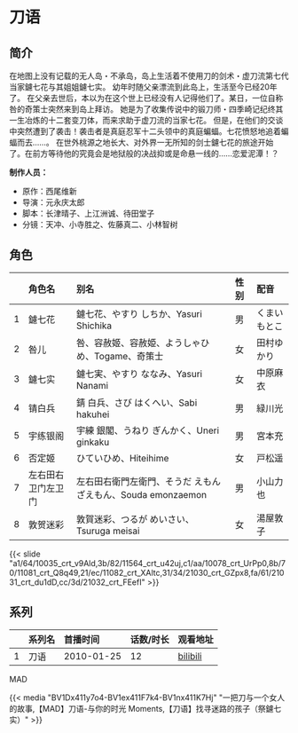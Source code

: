 # 刀语


## 简介

在地图上没有记载的无人岛・不承岛，岛上生活着不使用刀的剑术・虚刀流第七代当家鑢七花与其姐姐鑢七实。
幼年时随父亲漂流到此岛上，生活至今已经20年了。
在父亲去世后，本以为在这个世上已经没有人记得他们了。某日，一位自称咎的奇策士突然来到岛上拜访。
她是为了收集传说中的锻刀师・四季崎记纪终其一生冶炼的十二套变刀体，而来求助于虚刀流的当家七花。
但是，在他们的交谈中突然遭到了袭击！袭击者是真庭忍军十二头领中的真庭蝙蝠。七花愤怒地追着蝙蝠而去……。
在世外桃源之地长大、对外界一无所知的剑士鑢七花的旅途开始了。在前方等待他的究竟会是地狱般的决战抑或是命悬一线的……恋爱泥潭！？

**制作人员：**
- 原作：西尾维新
- 导演：元永庆太郎
- 脚本：长津晴子、上江洲诚、待田堂子
- 分镜：天冲、小寺胜之、佐藤真二、小林智树

## 角色

|     |   角色名   |   别名  | 性别 |  配音  |
|:--- |:------  |:----      |:---  |:--   |
| 1 | 鑢七花 | 鑢七花、やすり しちか、Yasuri Shichika | 男 | くまいもとこ |
| 2 | 咎儿 | 咎、容赦姬、容赦姫、ようしゃひめ、Togame、奇策士 | 女 | 田村ゆかり |
| 3 | 鑢七实 | 鑢七実、やすり ななみ、Yasuri Nanami | 女 | 中原麻衣 |
| 4 | 锖白兵 | 錆 白兵、さび はくへい、Sabi hakuhei | 男 | 緑川光 |
| 5 | 宇练银阁 | 宇練 銀閣、うねり ぎんかく、Uneri ginkaku | 男 | 宮本充 |
| 6 | 否定姬 | ひていひめ、Hiteihime | 女 | 戸松遥 |
| 7 | 左右田右卫门左卫门 | 左右田右衛門左衛門、そうだ えもんざえもん、Souda emonzaemon | 男 | 小山力也 |
| 8 | 敦贺迷彩 | 敦賀迷彩、つるが めいさい、Tsuruga meisai | 女 | 湯屋敦子 |

{{< slide "a1/64/10035_crt_v9Ald,3b/82/11564_crt_u42uj,c1/aa/10078_crt_UrPp0,8b/70/11081_crt_Q8q49,21/ec/11082_crt_XAltc,31/34/21030_crt_GZpx8,fa/61/21031_crt_du1dD,cc/3d/21032_crt_FEefI" >}}

## 系列

|     |   系列名   |   首播时间  | 话数/时长  | 观看地址 |
|:---  |:------    |:----      |:---       |:---  |
| 1 | 刀语 | 2010-01-25 | 12 | [bilibili](https://www.bilibili.com/bangumi/play/ep17651)  |


MAD

{{< media  "BV1Dx411y7o4-BV1ex411F7k4-BV1nx411K7Hj" 
"一把刀与一个女人的故事,【MAD】刀语-与你的时光 Moments,【刀语】找寻迷路的孩子（祭鑢七实）"  >}}
